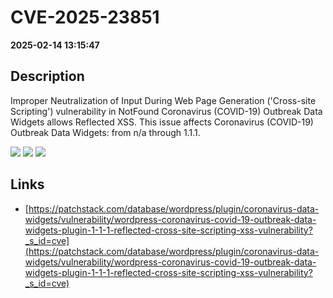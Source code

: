 # CVE-2025-23851

**2025-02-14 13:15:47**

## Description
Improper Neutralization of Input During Web Page Generation ('Cross-site Scripting') vulnerability in NotFound Coronavirus (COVID-19) Outbreak Data Widgets allows Reflected XSS. This issue affects Coronavirus (COVID-19) Outbreak Data Widgets: from n/a through 1.1.1.

![](https://img.shields.io/static/v1?label=Score&message=7.1&color=red)
![](https://img.shields.io/static/v1?label=Severity&message=HIGH&color=red)
![](https://img.shields.io/static/v1?label=CWE&message=XSS&color=green)

## Links
- [https://patchstack.com/database/wordpress/plugin/coronavirus-data-widgets/vulnerability/wordpress-coronavirus-covid-19-outbreak-data-widgets-plugin-1-1-1-reflected-cross-site-scripting-xss-vulnerability?_s_id=cve](https://patchstack.com/database/wordpress/plugin/coronavirus-data-widgets/vulnerability/wordpress-coronavirus-covid-19-outbreak-data-widgets-plugin-1-1-1-reflected-cross-site-scripting-xss-vulnerability?_s_id=cve)
